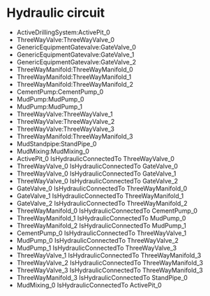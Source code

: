 # Hydraulic circuit
- ActiveDrillingSystem:ActivePit_0
- ThreeWayValve:ThreeWayValve_0
- GenericEquipmentGatevalve:GateValve_0
- GenericEquipmentGatevalve:GateValve_1
- GenericEquipmentGatevalve:GateValve_2
- ThreeWayManifold:ThreeWayManifold_0
- ThreeWayManifold:ThreeWayManifold_1
- ThreeWayManifold:ThreeWayManifold_2
- CementPump:CementPump_0
- MudPump:MudPump_0
- MudPump:MudPump_1
- ThreeWayValve:ThreeWayValve_1
- ThreeWayValve:ThreeWayValve_2
- ThreeWayValve:ThreeWayValve_3
- ThreeWayManifold:ThreeWayManifold_3
- MudStandpipe:StandPipe_0
- MudMixing:MudMixing_0
- ActivePit_0 IsHydraulicConnectedTo ThreeWayValve_0
- ThreeWayValve_0 IsHydraulicConnectedTo GateValve_0
- ThreeWayValve_0 IsHydraulicConnectedTo GateValve_1
- ThreeWayValve_0 IsHydraulicConnectedTo GateValve_2
- GateValve_0 IsHydraulicConnectedTo ThreeWayManifold_0
- GateValve_1 IsHydraulicConnectedTo ThreeWayManifold_1
- GateValve_2 IsHydraulicConnectedTo ThreeWayManifold_2
- ThreeWayManifold_0 IsHydraulicConnectedTo CementPump_0
- ThreeWayManifold_1 IsHydraulicConnectedTo MudPump_0
- ThreeWayManifold_2 IsHydraulicConnectedTo MudPump_1
- CementPump_0 IsHydraulicConnectedTo ThreeWayValve_1
- MudPump_0 IsHydraulicConnectedTo ThreeWayValve_2
- MudPump_1 IsHydraulicConnectedTo ThreeWayValve_3
- ThreeWayValve_1 IsHydraulicConnectedTo ThreeWayManifold_3
- ThreeWayValve_2 IsHydraulicConnectedTo ThreeWayManifold_3
- ThreeWayValve_3 IsHydraulicConnectedTo ThreeWayManifold_3
- ThreeWayManifold_3 IsHydraulicConnectedTo StandPipe_0
- MudMixing_0 IsHydraulicConnectedTo ActivePit_0
